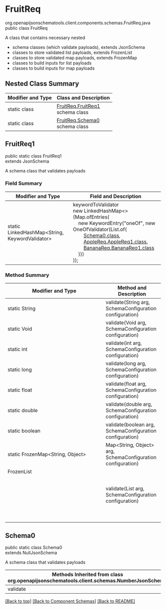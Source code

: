 # FruitReq
org.openapijsonschematools.client.components.schemas.FruitReq.java
public class FruitReq

A class that contains necessary nested
- schema classes (which validate payloads), extends JsonSchema
- classes to store validated list payloads, extends FrozenList
- classes to store validated map payloads, extends FrozenMap
- classes to build inputs for list payloads
- classes to build inputs for map payloads

## Nested Class Summary
| Modifier and Type | Class and Description |
| ----------------- | ---------------------- |
| static class | [FruitReq.FruitReq1](#fruitreq1)<br> schema class |
| static class | [FruitReq.Schema0](#schema0)<br> schema class |

## FruitReq1
public static class FruitReq1<br>
extends JsonSchema

A schema class that validates payloads

### Field Summary
| Modifier and Type | Field and Description |
| ----------------- | ---------------------- |
| static LinkedHashMap<String, KeywordValidator> |keywordToValidator<br/>new LinkedHashMap<>(Map.ofEntries(<br/>&nbsp;&nbsp;&nbsp;&nbsp;new KeywordEntry("oneOf", new OneOfValidator(List.of(<br>&nbsp;&nbsp;&nbsp;&nbsp;&nbsp;&nbsp;&nbsp;&nbsp;[Schema0.class](#schema0),<br>&nbsp;&nbsp;&nbsp;&nbsp;&nbsp;&nbsp;&nbsp;&nbsp;[AppleReq.AppleReq1.class](../../components/schemas/AppleReq.md#applereq1),<br>&nbsp;&nbsp;&nbsp;&nbsp;&nbsp;&nbsp;&nbsp;&nbsp;[BananaReq.BananaReq1.class](../../components/schemas/BananaReq.md#bananareq1)<br>&nbsp;&nbsp;&nbsp;&nbsp;)))<br>)); |

### Method Summary
| Modifier and Type | Method and Description |
| ----------------- | ---------------------- |
| static String | validate(String arg, SchemaConfiguration configuration) |
| static Void | validate(Void arg, SchemaConfiguration configuration) |
| static int | validate(int arg, SchemaConfiguration configuration) |
| static long | validate(long arg, SchemaConfiguration configuration) |
| static float | validate(float arg, SchemaConfiguration configuration) |
| static double | validate(double arg, SchemaConfiguration configuration) |
| static boolean | validate(boolean arg, SchemaConfiguration configuration) |
| static FrozenMap<String, Object> | Map<String, Object> arg, SchemaConfiguration configuration) |
| FrozenList<Object> | validate(List<Object> arg, SchemaConfiguration configuration) |

## Schema0
public static class Schema0<br>
extends NullJsonSchema

A schema class that validates payloads

| Methods Inherited from class org.openapijsonschematools.client.schemas.NumberJsonSchema |
| ------------------------------------------------------------------ |
| validate                                                           |

[[Back to top]](#top) [[Back to Component Schemas]](../../../README.md#Component-Schemas) [[Back to README]](../../../README.md)
